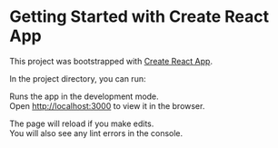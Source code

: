 ﻿# Getting Started with Create React App

This project was bootstrapped with [Create React App](https://github.com/facebook/create-react-app).



In the project directory, you can run:



Runs the app in the development mode.\
Open [http://localhost:3000](http://localhost:3000) to view it in the browser.

The page will reload if you make edits.\
You will also see any lint errors in the console.


